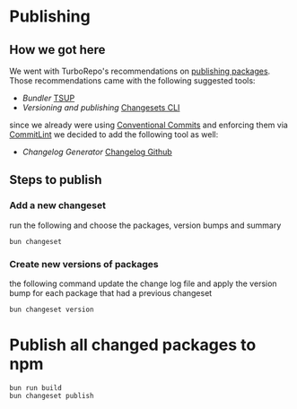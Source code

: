 # Publishing

## How we got here

We went with TurboRepo's recommendations on [publishing packages](https://turbo.build/repo/docs/handbook/publishing-packages). Those recommendations came with the following suggested tools:

- *Bundler* [TSUP](https://github.com/egoist/tsup)
- *Versioning and publishing* [Changesets CLI](https://github.com/changesets/changesets)

since we already were using [Conventional Commits](https://www.conventionalcommits.org/en/v1.0.0/#summary) and enforcing them via [CommitLint](https://github.com/conventional-changelog/commitlint) we decided to add the following tool as well:

- *Changelog Generator* [Changelog Github](https://github.com/changesets/changesets/tree/main/packages/changelog-github)

## Steps to publish

### Add a new changeset
run the following and choose the packages, version bumps and summary
```shell
bun changeset
```

### Create new versions of packages
the following command update the change log file and apply the version bump for each package that had a previous changeset
```shell
bun changeset version
```

# Publish all changed packages to npm

```shell
bun run build
bun changeset publish
```
